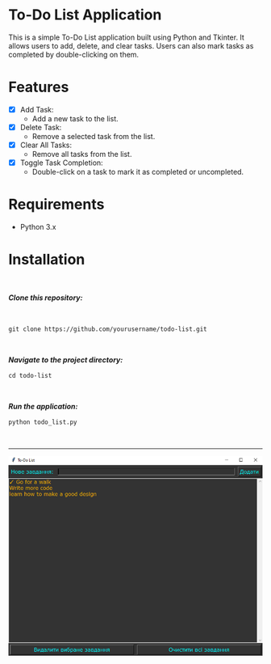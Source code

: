 # **To-Do List Application**

This is a simple To-Do List application built using Python and Tkinter. It allows users to add, delete, and clear tasks. Users can also mark tasks as completed by double-clicking on them.

# **Features**

+ [X] Add Task: 
  + Add a new task to the list.
+ [X] Delete Task:
  + Remove a selected task from the list.
+  [X] Clear All Tasks:
   + Remove all tasks from the list.
+ [X] Toggle Task Completion:
  + Double-click on a task to mark it as completed or uncompleted.

# **Requirements**
 + Python 3.x


# **Installation**
<br>


___Clone this repository:___
 
<br>
 
```
git clone https://github.com/yourusername/todo-list.git
```

<br>

___Navigate to the project directory:___
 
```
cd todo-list
```

<br>
 


___Run the application:___

```
python todo_list.py
```

<br>
<hr>

![TODo-List](https://github.com/Antot-12/TODO-list/blob/main/to_do.png?raw=true)
